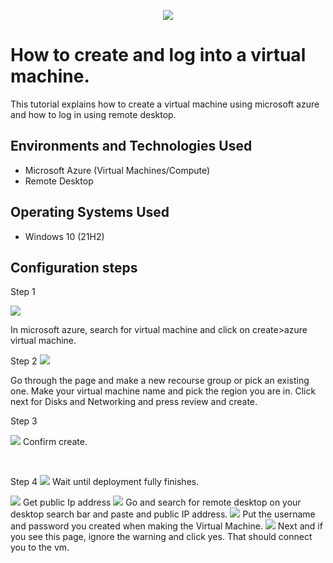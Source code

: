 <p align="center">
<img src=https://i.imgur.com/H4RoIqN.jpeg>
</p>

<h1>How to create and log into a virtual machine.</h1>
This tutorial explains how to create a virtual machine using microsoft azure and how to log in using remote desktop.<br />


<h2>Environments and Technologies Used</h2>

- Microsoft Azure (Virtual Machines/Compute)
- Remote Desktop


<h2>Operating Systems Used </h2>

- Windows 10</b> (21H2)


<h2>Configuration steps</h2>
Step 1

<p>
<img src=https://i.imgur.com/850mXpN.png/>

  In microsoft azure, search for virtual machine and click on create>azure virtual machine.


Step 2
<img src=https://i.imgur.com/yxRIzIk.png/>
</p>
<p>
Go through the page and make a new recourse group or pick an existing one. Make your virtual machine name and pick the region you are in. Click next for Disks and Networking and press review and create. 
</p>

Step 3


<img src=https://i.imgur.com/PO48nB8.png/>
Confirm create.
</p>
<br />


Step 4
<img src=https://i.imgur.com/61MgF8E.png/>
Wait until deployment fully finishes.








<img src=https://i.imgur.com/UAAviFq.png/>
Get public Ip address
















<img src=https://i.imgur.com/AZhsXx8.png/>
Go and search for remote desktop on your desktop search bar and paste and public IP address.



<img src=https://i.imgur.com/iBKqwt6.png/>
Put the username and password you created when making the Virtual Machine.



<img src=https://i.imgur.com/8qnIj27.png/>
Next and if you see this page, ignore the warning and click yes. That should connect you to the vm.
